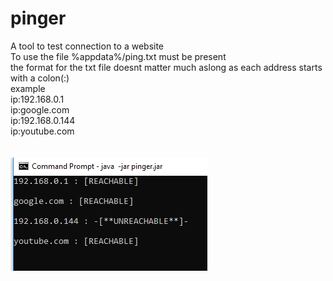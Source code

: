 # pinger
A tool to test connection to a website<br/>
To use the file %appdata%/ping.txt must be present<br/>
the format for the txt file doesnt matter much aslong as each address starts with a colon(:)<br/>
example<br/>
ip:192.168.0.1<br/>
ip:google.com<br/>
ip:192.168.0.144<br/>
ip:youtube.com<br/>
<br/>
<br/>
![ScreenShot of script](https://raw.githubusercontent.com/FartOnCats/pinger/master/ss.png)

